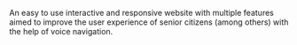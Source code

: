 An easy to use interactive and responsive website with multiple features aimed to improve the user experience of senior citizens (among others) with the help of voice navigation.